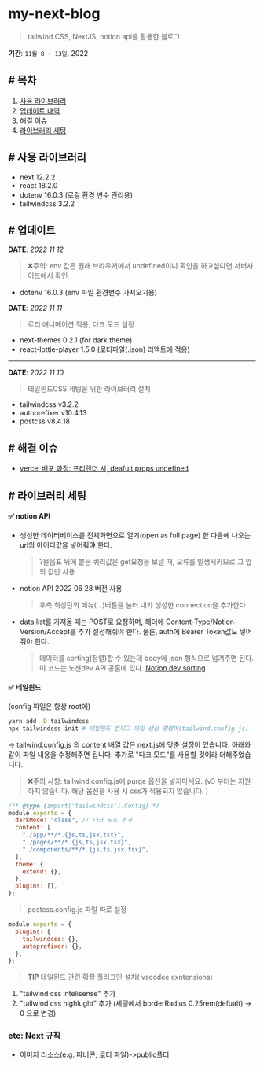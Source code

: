 # my-next-blog
> tailwind CSS, NextJS, notion api를 활용한 블로그

**기간**: `11월 8 ~ 13일`, 2022

## # 목차
1. [사용 라이브러리](#-사용-라이브러리)
2. [업데이트 내역](#-업데이트)
3. [해결 이슈](#-해결-이슈)
4. [라이브러리 세팅](#-라이브러리-세팅)
   
## # 사용 라이브러리

- next 12.2.2
- react 18.2.0
- dotenv 16.0.3 (로컬 환경 변수 관리용)
- tailwindcss 3.2.2

## # 업데이트

**DATE**: <i>2022 11 12</i>

> ❌주의: env 값은 원래 브라우저에서 undefined이니 확인을 하고싶다면 서버사이드에서 확인

- dotenv 16.0.3 (env 파일 환경변수 가져오기용)

**DATE**: <i>2022 11 11</i>

> 로티 애니메이션 적용, 다크 모드 설정

- next-themes 0.2.1 (for dark theme)
- react-lottie-player 1.5.0 (로티파일(.json) 리액트에 적용)

---

**DATE**: <i>2022 11 10</i>

> 테일윈드CSS 세팅을 위한 라이브러리 설치

- tailwindcss v3.2.2
- autoprefixer v10.4.13
- postcss v8.4.18

## # 해결 이슈
- [vercel 배포 과정: 프리렌더 시, deafult props undefined](https://github.com/blueprint-12/react-testing-project/issues/1)

## # 라이브러리 세팅

#### ✅ **notion API**

- 생성한 데이터베이스를 전체화면으로 열기(open as full page) 한 다음에 나오는 url의 아이디값을 넣어줘야 한다.
  > ?물음표 뒤에 붙은 쿼리값은 get요청을 보낼 때, 오류를 발생시키므로 그 앞의 값만 사용
- notion API 2022 06 28 버전 사용

  > 우측 최상단의 메뉴(...)버튼을 눌러 내가 생성한 connection을 추가한다.

- data list를 가져올 때는 POST로 요청하며, 헤더에 Content-Type/Notion-Version/Accept를 추가 설정해줘야 한다. 물론, auth에 Bearer Token값도 넣어줘야 한다.
  > 데이터를 sorting(정렬)할 수 있는데 body에 json 형식으로 넘겨주면 된다. 이 코드는 노션dev API 공홈에 있다.
  > [Notion dev sorting](https://developers.notion.com/reference/post-database-query-sort)

#### ✅ **테일윈드**

(config 파일은 항상 root에)

```bash
yarn add -D tailwindcss
npx tailwindcss init # 테일윈드 컨피그 파일 생성 명령어(tailwind.config.js)

```

→ tailwind.config.js 의 content 배열 값은 next.js에 맞춘 설정이 있습니다.
아래와 같이 파일 내용을 수정해주면 됩니다.
추가로 "다크 모드"를 사용할 것이라 더해주었습니다.

> ❌주의 사항: tailwind.config.js에 purge 옵션을 넣지마세요. (v3 부터는 지원하지 않습니다. 해당 옵션을 사용 시 css가 적용되지 않습니다. )

```javascript
/** @type {import('tailwindcss').Config} */
module.exports = {
  darkMode: "class", // 다크 모드 추가
  content: [
    "./app/**/*.{js,ts,jsx,tsx}",
    "./pages/**/*.{js,ts,jsx,tsx}",
    "./components/**/*.{js,ts,jsx,tsx}",
  ],
  theme: {
    extend: {},
  },
  plugins: [],
};
```

> postcss.config.js 파일 따로 설정

```javascript
module.exports = {
  plugins: {
    tailwindcss: {},
    autoprefixer: {},
  },
};
```

> **TIP** 테일윈드 관련 확장 플러그인 설치( vscodee exntensions)

1. "tailwind css intelisense" 추가
2. "tailwind css highlught" 추가 (세팅에서 borderRadius 0.25rem(defualt) -> 0 으로 변경)

### etc: Next 규칙

- 이미지 리소스(e.g. 파비콘, 로티 파일)->public폴더
